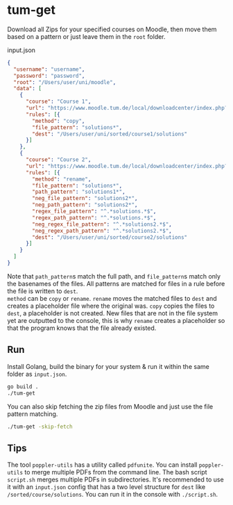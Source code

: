 # tum-get

Download all Zips for your specified courses on Moodle, then move them based on a pattern or just leave them in the `root` folder.

input.json
```json
{ 
  "username": "username",
  "password": "password",
  "root": "/Users/user/uni/moodle",
  "data": [
    {
      "course": "Course 1",
      "url": "https://www.moodle.tum.de/local/downloadcenter/index.php?courseid=xxxxx",
      "rules": [{
        "method": "copy",
        "file_pattern": "solutions*",
        "dest": "/Users/user/uni/sorted/course1/solutions"
      }]
    },
    {
      "course": "Course 2",
      "url": "https://www.moodle.tum.de/local/downloadcenter/index.php?courseid=xxxxx",
      "rules": [{
        "method": "rename",
        "file_pattern": "solutions*",
        "path_pattern": "solutions1*",
        "neg_file_pattern": "solutions2*",
        "neg_path_pattern": "solutions2*",
        "regex_file_pattern": "^.*solutions.*$",
        "regex_path_pattern": "^.*solutions.*$",
        "neg_regex_file_pattern": "^.*solutions2.*$",
        "neg_regex_path_pattern": "^.*solutions2.*$",
        "dest": "/Users/user/uni/sorted/course2/solutions"
      }]
    }
  ]
}
```

Note that `path_pattern`s match the full path, and `file_pattern`s match only the basenames of the files.
All patterns are matched for files in a rule before the file is written to `dest`.<br>
`method` can be `copy` or `rename`. `rename` moves the matched files to `dest` and creates a placeholder file where the original was. `copy` copies the files to `dest`, a placeholder is not created.
New files that are not in the file system yet are outputted to the console, this is why `rename` creates a placeholder so that the program knows that the file already existed.<br>


## Run
Install Golang, build the binary for your system & run it within the same folder as `input.json`.
```bash
go build .
./tum-get
```
You can also skip fetching the zip files from Moodle and just use the file pattern matching.
```bash
./tum-get -skip-fetch
```

## Tips
The tool `poppler-utils` has a utility called `pdfunite`. You can install `poppler-utils` to merge multiple PDFs from the command line.
The bash script `script.sh` merges multiple PDFs in subdirectories. It's recommended to use it with an `input.json` config that has a two level structure for `dest` like `/sorted/course/solutions`. You can run it in the console with `./script.sh`.